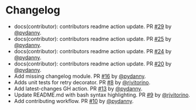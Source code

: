 # Changelog

* docs(contributor): contributors readme action update. PR [#29](https://github.com/pydanny/refry/pull/29) by [@pydanny](https://github.com/pydanny).
* docs(contributor): contributors readme action update. PR [#25](https://github.com/pydanny/refry/pull/25) by [@pydanny](https://github.com/pydanny).
* docs(contributor): contributors readme action update. PR [#24](https://github.com/pydanny/refry/pull/24) by [@pydanny](https://github.com/pydanny).
* docs(contributor): contributors readme action update. PR [#20](https://github.com/pydanny/refry/pull/20) by [@pydanny](https://github.com/pydanny).
* Add missing changelog module. PR [#16](https://github.com/pydanny/refry/pull/16) by [@pydanny](https://github.com/pydanny).
* Adds unit tests for retry decorator. PR [#8](https://github.com/pydanny/refry/pull/8) by [@rjvitorino](https://github.com/rjvitorino).
* Add latest-changes GH action. PR [#13](https://github.com/pydanny/refry/pull/13) by [@pydanny](https://github.com/pydanny).
* Update README.md with bash syntax highlighting. PR [#9](https://github.com/pydanny/refry/pull/9) by [@rjvitorino](https://github.com/rjvitorino).
* Add contributing workflow. PR [#10](https://github.com/pydanny/refry/pull/10) by [@pydanny](https://github.com/pydanny).
